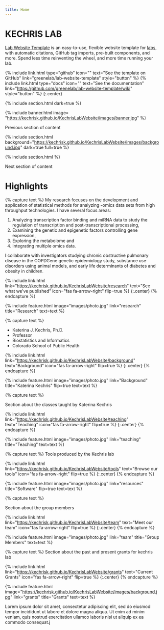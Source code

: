 ```yaml
---
title: Home
---
```


# KECHRIS LAB

[Lab Website Template](https://github.com/greenelab/lab-website-template) is an easy-to-use, flexible website template for [labs](https://www.greenelab.com/), with automatic citations, GitHub tag imports, pre-built components, and more.
Spend less time reinventing the wheel, and more time running your lab.

{%
  include link.html
  type="github"
  icon=""
  text="See the template on GitHub"
  link="greenelab/lab-website-template"
  style="button"
%}
{%
  include link.html
  type="docs"
  icon=""
  text="See the documentation"
  link="https://github.com/greenelab/lab-website-template/wiki"
  style="button"
%}
{:.center}

{% include section.html
dark=true
%}

{% include banner.html image= "https://kechrisk.github.io/KechrisLabWebsite/images/banner.jpg" %}

Previous section of content

{%
  include section.html
  background="https://kechrisk.github.io/KechrisLabWebsite/images/background.jpg"
  dark=true
  full=true
%}

{% include section.html %}

Next section of content

# Highlights

{% capture text %}
My research focuses on the development and application of statistical methods for analyzing -omics data 
sets from high throughput technologies. I have several focus areas:

1. Analyzing transcription factor binding and miRNA data to study the regulation of transcription and post-transcriptional processing,
2. Examining the genetic and epigenetic factors controlling gene expression, 
3. Exploring the metabolome and 
4. Integrating multiple omics data.

 I collaborate with investigators studying chronic obstructive pulmonary 
disease in the COPDGene genetic epidemiology study, substance use disorders using animal models, and early life 
determinants of diabetes and obesity in children.

{%
  include link.html
  link="https://kechrisk.github.io/KechrisLabWebsite/research"
  text="See what we've published"
  icon="fas fa-arrow-right"
  flip=true
%}
{:.center}
{% endcapture %}

{%
  include feature.html
  image="images/photo.jpg"
  link="research"
  title="Research"
  text=text
%}


{% capture text %}

- Katerina J. Kechris, Ph.D.
- Professor
- Biostatistics and Informatics
- Colorado School of Public Health

{%
  include link.html
  link="https://kechrisk.github.io/KechrisLabWebsite/background"
  text="Background"
  icon="fas fa-arrow-right"
  flip=true
%}
{:.center}
{% endcapture %}

{%
  include feature.html
  image="images/photo.jpg"
  link="Background"
  title="Katerina Kechris"
  flip=true
  text=text
%}


{% capture text %}

Section about the classes taught by Katerina Kechris

{%
  include link.html
  link="https://kechrisk.github.io/KechrisLabWebsite/teaching"
  text="Teaching"
  icon="fas fa-arrow-right"
  flip=true
%}
{:.center}
{% endcapture %}

{%
  include feature.html
  image="images/photo.jpg"
  link="teaching"
  title="Teaching"
  text=text
%}


{% capture text %}
Tools produced by the Kechris lab

{%
  include link.html
  link="https://kechrisk.github.io/KechrisLabWebsite/tools"
  text="Browse our tools"
  icon="fas fa-arrow-right"
  flip=true
%}
{:.center}
{% endcapture %}

{%
  include feature.html
  image="images/photo.jpg"
  link="resources"
  title="Software"
  flip=true
  text=text
%}

{% capture text %}

Section about the group members

{%
  include link.html
  link="https://kechrisk.github.io/KechrisLabWebsite/team"
  text="Meet our team"
  icon="fas fa-arrow-right"
  flip=true
%}
{:.center}
{% endcapture %}

{%
  include feature.html
  image="images/photo.jpg"
  link="team"
  title="Group Members"
  text=text
%}

{% capture text %}
Section about the past and present grants for kechris lab

{%
  include link.html
  link="https://kechrisk.github.io/KechrisLabWebsite/grants"
  text="Current Grants"
  icon="fas fa-arrow-right"
  flip=true
%}
{:.center}
{% endcapture %}

{%
  include feature.html
  image="https://kechrisk.github.io/KechrisLabWebsite/images/background.jpg"
  link="grants"
  title="Grants"
  text=text
%}

Lorem ipsum dolor sit amet, consectetur adipiscing elit, sed do eiusmod tempor incididunt ut labore et dolore magna aliqua.
Ut enim ad minim veniam, quis nostrud exercitation ullamco laboris nisi ut aliquip ex ea commodo consequat.j
